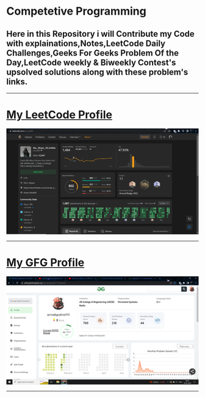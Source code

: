 # Competetive Programming
## Here in this Repository i will Contribute my Code with explainations,Notes,LeetCode Daily Challenges,Geeks For Geeks Problem Of the Day,LeetCode weekly & Biweekly Contest's upsolved solutions along with these problem's links.
----------------------------------------------------------------


# <a href="https://leetcode.com/ace_pie06/">My LeetCode Profile</a>
<img src="StudyMaterial/img/me_leetcode.png" weidth="500px">

-----------------------------------------------------------------

# <a href="https://auth.geeksforgeeks.org/user/arnabpatra1111/practice">My GFG Profile</a>

<img src="StudyMaterial/img/me_gfg.png" weidth="500px">


-----------------------------------------------------------------
